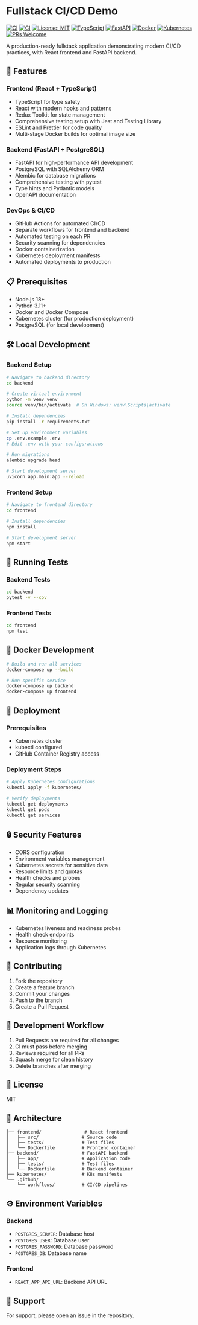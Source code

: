 # Fullstack CI/CD Demo

[![CI](https://github.com/Rishirandhawa/fullstack-cicd-demo/actions/workflows/frontend.yml/badge.svg)](https://github.com/Rishirandhawa/fullstack-cicd-demo/actions/workflows/frontend.yml)
[![CI](https://github.com/Rishirandhawa/fullstack-cicd-demo/actions/workflows/backend.yml/badge.svg)](https://github.com/Rishirandhawa/fullstack-cicd-demo/actions/workflows/backend.yml)
[![License: MIT](https://img.shields.io/badge/License-MIT-yellow.svg)](https://opensource.org/licenses/MIT)
[![TypeScript](https://img.shields.io/badge/TypeScript-Ready-blue.svg)](https://www.typescriptlang.org/)
[![FastAPI](https://img.shields.io/badge/FastAPI-Ready-green.svg)](https://fastapi.tiangolo.com/)
[![Docker](https://img.shields.io/badge/Docker-Ready-blue.svg)](https://www.docker.com/)
[![Kubernetes](https://img.shields.io/badge/Kubernetes-Ready-blue.svg)](https://kubernetes.io/)
[![PRs Welcome](https://img.shields.io/badge/PRs-welcome-brightgreen.svg?style=flat-square)](http://makeapullrequest.com)

A production-ready fullstack application demonstrating modern CI/CD practices, with React frontend and FastAPI backend.

## 🚀 Features

### Frontend (React + TypeScript)
- TypeScript for type safety
- React with modern hooks and patterns
- Redux Toolkit for state management
- Comprehensive testing setup with Jest and Testing Library
- ESLint and Prettier for code quality
- Multi-stage Docker builds for optimal image size

### Backend (FastAPI + PostgreSQL)
- FastAPI for high-performance API development
- PostgreSQL with SQLAlchemy ORM
- Alembic for database migrations
- Comprehensive testing with pytest
- Type hints and Pydantic models
- OpenAPI documentation

### DevOps & CI/CD
- GitHub Actions for automated CI/CD
- Separate workflows for frontend and backend
- Automated testing on each PR
- Security scanning for dependencies
- Docker containerization
- Kubernetes deployment manifests
- Automated deployments to production

## 📋 Prerequisites

- Node.js 18+
- Python 3.11+
- Docker and Docker Compose
- Kubernetes cluster (for production deployment)
- PostgreSQL (for local development)

## 🛠 Local Development

### Backend Setup
```bash
# Navigate to backend directory
cd backend

# Create virtual environment
python -m venv venv
source venv/bin/activate  # On Windows: venv\Scripts\activate

# Install dependencies
pip install -r requirements.txt

# Set up environment variables
cp .env.example .env
# Edit .env with your configurations

# Run migrations
alembic upgrade head

# Start development server
uvicorn app.main:app --reload
```

### Frontend Setup
```bash
# Navigate to frontend directory
cd frontend

# Install dependencies
npm install

# Start development server
npm start
```

## 🧪 Running Tests

### Backend Tests
```bash
cd backend
pytest -v --cov
```

### Frontend Tests
```bash
cd frontend
npm test
```

## 🐋 Docker Development

```bash
# Build and run all services
docker-compose up --build

# Run specific service
docker-compose up backend
docker-compose up frontend
```

## 🚀 Deployment

### Prerequisites
- Kubernetes cluster
- kubectl configured
- GitHub Container Registry access

### Deployment Steps
```bash
# Apply Kubernetes configurations
kubectl apply -f kubernetes/

# Verify deployments
kubectl get deployments
kubectl get pods
kubectl get services
```

## 🔒 Security Features

- CORS configuration
- Environment variables management
- Kubernetes secrets for sensitive data
- Resource limits and quotas
- Health checks and probes
- Regular security scanning
- Dependency updates

## 📊 Monitoring and Logging

- Kubernetes liveness and readiness probes
- Health check endpoints
- Resource monitoring
- Application logs through Kubernetes

## 🤝 Contributing

1. Fork the repository
2. Create a feature branch
3. Commit your changes
4. Push to the branch
5. Create a Pull Request

## 📝 Development Workflow

1. Pull Requests are required for all changes
2. CI must pass before merging
3. Reviews required for all PRs
4. Squash merge for clean history
5. Delete branches after merging

## 📄 License

MIT

## 🔗 Architecture

```plaintext
├── frontend/                # React frontend
│   ├── src/                # Source code
│   ├── tests/              # Test files
│   └── Dockerfile          # Frontend container
├── backend/                # FastAPI backend
│   ├── app/                # Application code
│   ├── tests/              # Test files
│   └── Dockerfile          # Backend container
├── kubernetes/             # K8s manifests
└── .github/
    └── workflows/          # CI/CD pipelines
```

## ⚙️ Environment Variables

### Backend
- `POSTGRES_SERVER`: Database host
- `POSTGRES_USER`: Database user
- `POSTGRES_PASSWORD`: Database password
- `POSTGRES_DB`: Database name

### Frontend
- `REACT_APP_API_URL`: Backend API URL

## 👥 Support

For support, please open an issue in the repository.